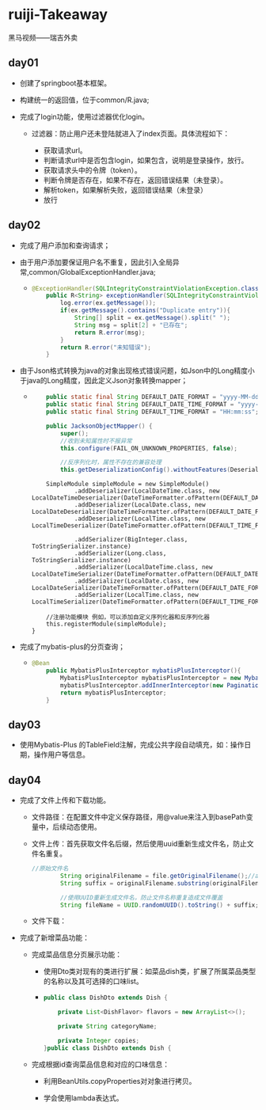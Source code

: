 # ruiji-Takeaway

黑马视频——瑞吉外卖

## day01

- 创建了springboot基本框架。

- 构建统一的返回值，位于common/R.java;

- 完成了login功能，使用过滤器优化login。
  
  - 过滤器：防止用户还未登陆就进入了index页面。具体流程如下：
    
    - 获取请求url。
    - 判断请求url中是否包含login，如果包含，说明是登录操作，放行。
    - 获取请求头中的令牌（token）。
    - 判断令牌是否存在，如果不存在，返回错误结果（未登录）。
    - 解析token，如果解析失败，返回错误结果（未登录）
    - 放行

## day02

- 完成了用户添加和查询请求；

- 由于用户添加要保证用户名不重复，因此引入全局异常,common/GlobalExceptionHandler.java;
  
  - ```java
    @ExceptionHandler(SQLIntegrityConstraintViolationException.class)
        public R<String> exceptionHandler(SQLIntegrityConstraintViolationException ex){
            log.error(ex.getMessage());
            if(ex.getMessage().contains("Duplicate entry")){
                String[] split = ex.getMessage().split(" ");
                String msg = split[2] + "已存在";
                return R.error(msg);
            }
            return R.error("未知错误");
        }    
    ```

- 由于Json格式转换为java的对象出现格式错误问题，如Json中的Long精度小于java的Long精度，因此定义Json对象转换mapper；
  
  - ```java
        public static final String DEFAULT_DATE_FORMAT = "yyyy-MM-dd";
        public static final String DEFAULT_DATE_TIME_FORMAT = "yyyy-MM-dd HH:mm:ss";
        public static final String DEFAULT_TIME_FORMAT = "HH:mm:ss";
    
        public JacksonObjectMapper() {
            super();
            //收到未知属性时不报异常
            this.configure(FAIL_ON_UNKNOWN_PROPERTIES, false);
    
            //反序列化时，属性不存在的兼容处理
            this.getDeserializationConfig().withoutFeatures(DeserializationFeature.FAIL_ON_UNKNOWN_PROPERTIES);
    ```
    
            SimpleModule simpleModule = new SimpleModule()
                    .addDeserializer(LocalDateTime.class, new LocalDateTimeDeserializer(DateTimeFormatter.ofPattern(DEFAULT_DATE_TIME_FORMAT)))
                    .addDeserializer(LocalDate.class, new LocalDateDeserializer(DateTimeFormatter.ofPattern(DEFAULT_DATE_FORMAT)))
                    .addDeserializer(LocalTime.class, new LocalTimeDeserializer(DateTimeFormatter.ofPattern(DEFAULT_TIME_FORMAT)))
        
                    .addSerializer(BigInteger.class, ToStringSerializer.instance)
                    .addSerializer(Long.class, ToStringSerializer.instance)
                    .addSerializer(LocalDateTime.class, new LocalDateTimeSerializer(DateTimeFormatter.ofPattern(DEFAULT_DATE_TIME_FORMAT)))
                    .addSerializer(LocalDate.class, new LocalDateSerializer(DateTimeFormatter.ofPattern(DEFAULT_DATE_FORMAT)))
                    .addSerializer(LocalTime.class, new LocalTimeSerializer(DateTimeFormatter.ofPattern(DEFAULT_TIME_FORMAT)));
        
            //注册功能模块 例如，可以添加自定义序列化器和反序列化器
            this.registerModule(simpleModule);
        }

- 完成了mybatis-plus的分页查询；
  
  - ```java
    @Bean
        public MybatisPlusInterceptor mybatisPlusInterceptor(){
            MybatisPlusInterceptor mybatisPlusInterceptor = new MybatisPlusInterceptor();
            mybatisPlusInterceptor.addInnerInterceptor(new PaginationInnerInterceptor());
            return mybatisPlusInterceptor;
        }
    ```

## day03

- 使用Mybatis-Plus 的TableField注解，完成公共字段自动填充，如：操作日期，操作用户等信息。

## day04

- 完成了文件上传和下载功能。
  
  - 文件路径：在配置文件中定义保存路径，用@value来注入到basePath变量中，后续动态使用。
  
  - 文件上传：首先获取文件名后缀，然后使用uuid重新生成文件名，防止文件名重复。
    
    ```java
    //原始文件名
            String originalFilename = file.getOriginalFilename();//abc.jpg
            String suffix = originalFilename.substring(originalFilename.lastIndexOf("."));
    
            //使用UUID重新生成文件名，防止文件名称重复造成文件覆盖
            String fileName = UUID.randomUUID().toString() + suffix;//dfsdfdfd.jpg
    ```
  
  - 文件下载：

- 完成了新增菜品功能：
  
  - 完成菜品信息分页展示功能：
    
    - 使用Dto类对现有的类进行扩展：如菜品dish类，扩展了所属菜品类型的名称以及其可选择的口味list。
    
    - ```java
      public class DishDto extends Dish {
      
          private List<DishFlavor> flavors = new ArrayList<>();
      
          private String categoryName;
      
          private Integer copies;
      }public class DishDto extends Dish {
      ```
  
  - 完成根据id查询菜品信息和对应的口味信息：
    
    - 利用BeanUtils.copyProperties对对象进行拷贝。
    
    - 学会使用lambda表达式。
